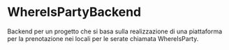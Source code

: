 # WhereIsPartyBackend
Backend per un progetto che si basa sulla realizzazione di una piattaforma per la prenotazione nei locali per le serate chiamata WhereIsParty.
